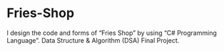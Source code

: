 # Fries-Shop
I design the code and forms of “Fries Shop” by using “C# Programming Language”. Data Structure & Algorithm (DSA) Final Project.
